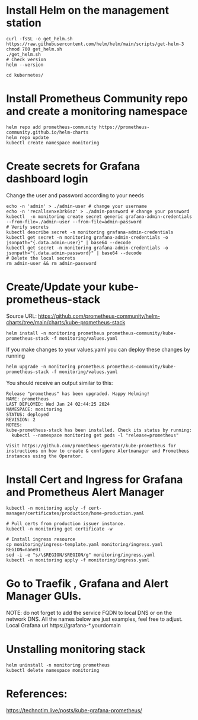 # Install Helm on the management station
```
curl -fsSL -o get_helm.sh https://raw.githubusercontent.com/helm/helm/main/scripts/get-helm-3
chmod 700 get_helm.sh
./get_helm.sh
# Check version
helm --version

cd kubernetes/
```

# Install Prometheus Community repo and create a monitoring namespace
```
helm repo add prometheus-community https://prometheus-community.github.io/helm-charts
helm repo update
kubectl create namespace monitoring

```

# Create secrets for Grafana dashboard login
Change the user and password according to your needs
```
echo -n 'admin' > ./admin-user # change your username
echo -n 'recallsvnxe3rk6sz' > ./admin-password # change your password
kubectl  -n monitoring create secret generic grafana-admin-credentials --from-file=./admin-user --from-file=admin-password
# Verify secrets
kubectl describe secret -n monitoring grafana-admin-credentials
kubectl get secret -n monitoring grafana-admin-credentials -o jsonpath="{.data.admin-user}" | base64 --decode
kubectl get secret -n monitoring grafana-admin-credentials -o jsonpath="{.data.admin-password}" | base64 --decode
# Delete the local secrets
rm admin-user && rm admin-password

```

# Create/Update your kube-prometheus-stack
Source URL: https://github.com/prometheus-community/helm-charts/tree/main/charts/kube-prometheus-stack
```
helm install -n monitoring prometheus prometheus-community/kube-prometheus-stack -f monitoring/values.yaml
```

If you make changes to your values.yaml you can deploy these changes by running
```
helm upgrade -n monitoring prometheus prometheus-community/kube-prometheus-stack -f monitoring/values.yaml
```

You should receive an output similar to this:
```
Release "prometheus" has been upgraded. Happy Helming!
NAME: prometheus
LAST DEPLOYED: Wed Jan 24 02:44:25 2024
NAMESPACE: monitoring
STATUS: deployed
REVISION: 2
NOTES:
kube-prometheus-stack has been installed. Check its status by running:
  kubectl --namespace monitoring get pods -l "release=prometheus"

Visit https://github.com/prometheus-operator/kube-prometheus for instructions on how to create & configure Alertmanager and Prometheus instances using the Operator.
```
# Install Cert and Ingress for Grafana and Prometheus Alert Manager
```
kubectl -n monitoring apply -f cert-manager/certificates/production/home-production.yaml

# Pull certs from production issuer instance.
kubectl -n monitoring get certificate -w

# Install ingress resource
cp monitoring/ingress-template.yaml monitoring/ingress.yaml
REGION=nane01
sed -i -e "s/\$REGION/$REGION/g" monitoring/ingress.yaml
kubectl -n monitoring apply -f monitoring/ingress.yaml
```

# Go to Traefik , Grafana and Alert Manager GUIs.
NOTE: do not forget to add the service FQDN to local DNS or on the network DNS. All the names below are just examples, feel free to adjust.
Local Grafana url https://grafana-*.yourdomain


# Unstalling monitoring stack
```
helm uninstall -n monitoring prometheus
kubectl delete namespace monitoring
```

# References:
https://technotim.live/posts/kube-grafana-prometheus/